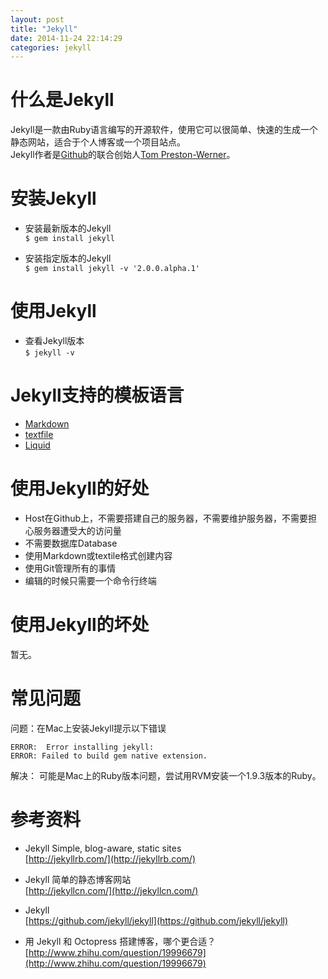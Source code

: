 ```yaml
---
layout: post
title: "Jekyll"
date: 2014-11-24 22:14:29
categories: jekyll
---
```


# 什么是Jekyll
Jekyll是一款由Ruby语言编写的开源软件，使用它可以很简单、快速的生成一个静态网站，适合于个人博客或一个项目站点。  
Jekyll作者是[Github][github]的联合创始人[Tom Preston-Werner](http://tom.preston-werner.com/)。  


# 安装Jekyll
- 安装最新版本的Jekyll  
`$ gem install jekyll`

- 安装指定版本的Jekyll  
`$ gem install jekyll -v '2.0.0.alpha.1'`


# 使用Jekyll
- 查看Jekyll版本  
`$ jekyll -v`


# Jekyll支持的模板语言
- [Markdown](http://daringfireball.net/projects/markdown/)  
- [textfile](http://redcloth.org/textile)  
- [Liquid](https://github.com/Shopify/liquid/wiki)  


# 使用Jekyll的好处
- Host在Github上，不需要搭建自己的服务器，不需要维护服务器，不需要担心服务器遭受大的访问量
- 不需要数据库Database
- 使用Markdown或textile格式创建内容
- 使用Git管理所有的事情
- 编辑的时候只需要一个命令行终端


# 使用Jekyll的坏处
暂无。


# 常见问题
问题：在Mac上安装Jekyll提示以下错误  
```
ERROR:  Error installing jekyll:
ERROR: Failed to build gem native extension.
```

解决：
可能是Mac上的Ruby版本问题，尝试用RVM安装一个1.9.3版本的Ruby。


# 参考资料
- Jekyll Simple, blog-aware, static sites  
[http://jekyllrb.com/](http://jekyllrb.com/)

- Jekyll 简单的静态博客网站  
[http://jekyllcn.com/](http://jekyllcn.com/)

- Jekyll  
[https://github.com/jekyll/jekyll](https://github.com/jekyll/jekyll)

- 用 Jekyll 和 Octopress 搭建博客，哪个更合适？  
[http://www.zhihu.com/question/19996679](http://www.zhihu.com/question/19996679)

[github]: http://github.com
